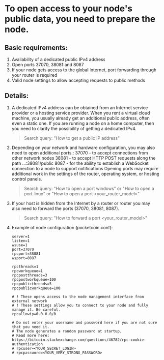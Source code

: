 # To open access to your node's public data, you need to prepare the node.
## Basic requirements:
1. Availability of a dedicated public IPv4 address
2. Open ports 37070, 38081 and 8087
3. If your node gets access to the global Internet, port forwarding through your router is required
4. Valid node settings to allow accepting requests to public methods

## Details:

1.  A dedicated IPv4 address can be obtained from an Internet service provider or a hosting service provider.
    When you rent a virtual cloud machine, you usually already get an additional public address, often even a static one.
    If you are running a node on a home computer, then you need to clarify the possibility of getting a dedicated IPv4.
    > Search query: "How to get a public IP address"

2.  Depending on your network and hardware configuration, you may also need to open additional ports.:
    37070 - to accept connections from other network nodes
    38081 - to accept HTTP POST requests along the path *.*.*.*:38081/public
    8087  - for the ability to establish a WebSocket connection to a node to support notifications
    Opening ports may require additional work in the settings of the router, operating system, or hosting control panels.
    > Search query: "How to open a port windows" or "How to open a port linux" or "How to open a port <your_router_model>"

3.  If your host is hidden from the Internet by a router or router you may also need to forward the ports
    (37070, 38081, 8087).
    > Search query: "How to forward a port <your_router_model>"

4.  Example of node configuration (pocketcoin.conf):
    ```
    server=1
    listen=1
    wsuse=1
    port=37070
    rpcport=38081
    wsport=8087
    
    rpcthreads=1
    rpcworkqueue=1    
    rpcpostthreads=3
    rpcpostworkqueue=100
    rpcpublicthreads=5
    rpcpublicworkqueue=100
    
    # ! These opens access to the node management interface from external network
    # ! These settings allow you to connect to your node and fully manage it. Be careful.
    rpcallowip=0.0.0.0/0
    
    # Do not enter your username and password here if you are not sure that you need it.
    # The node generates a random password at startup.
    # Read more here: https://bitcoin.stackexchange.com/questions/46782/rpc-cookie-authentication
    # rpcuser=<YOUR_SECRET_LOGIN>
    # rpcpassword=<YOUR_VERY_STRONG_PASSWORD>
    ```
